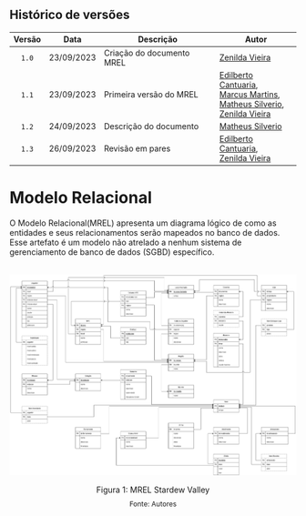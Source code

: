## Histórico de versões

| Versão |  Data  | Descrição         | Autor                                                                                                                   |
| :----: | :--------: | ------------------------- | ----------------------------------------------------------------------------------------------------------------------------------------------------------------------------------------------------------------------------------------- |
| `1.0` | 23/09/2023 | Criação do documento MREL | [Zenilda Vieira](https://github.com/ZenildaVieira)                                                                                            |
| `1.1` | 23/09/2023 | Primeira versão do MREL  | [Edilberto Cantuaria](https://github.com/edilbertocantuaria), <br> [Marcus Martins](https://github.com/marcusmartinss), <br> [Matheus Silverio](https://github.com/MattSilverio), <br> [Zenilda Vieira](https://github.com/ZenildaVieira) |
| `1.2` | 24/09/2023 | Descrição do documento  | [Matheus Silverio](https://github.com/MattSilverio)                                                                                            |
| `1.3` | 26/09/2023 | Revisão em pares     | [Edilberto Cantuaria](https://github.com/edilbertocantuaria), <br> [Zenilda Vieira](https://github.com/ZenildaVieira)                                                           |

# Modelo Relacional

<p style="text-align: justify">
 
O Modelo Relacional(MREL) apresenta um diagrama lógico de como as entidades e seus relacionamentos serão mapeados no banco de dados. Esse artefato é um modelo não atrelado a nenhum sistema de gerenciamento de banco de dados (SGBD) específico.

<br/>

<img src= '/docs/imagens/MREL_stardew_valley_v2.2.png' />

<div style="text-align: center">
  <p>Figura 1: MREL Stardew Valley</p>
  <p style="margin-top: -1%; font-size: 12px">Fonte: Autores</p>
</div>
